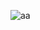 ![aa](https://user-images.githubusercontent.com/31205674/29512530-04cc0764-8695-11e7-97c0-86e106cf82e3.jpg)

